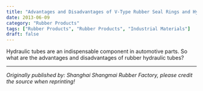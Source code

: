 ```yaml
---
title: "Advantages and Disadvantages of V-Type Rubber Seal Rings and Hydraulic Tubes"
date: 2013-06-09
category: "Rubber Products"
tags: ["Rubber Products", "Rubber Products", "Industrial Materials"]
draft: false
---
```


Hydraulic tubes are an indispensable component in automotive parts. So what are the advantages and disadvantages of rubber hydraulic tubes?

---

*Originally published by: Shanghai Shangmai Rubber Factory, please credit the source when reprinting!*